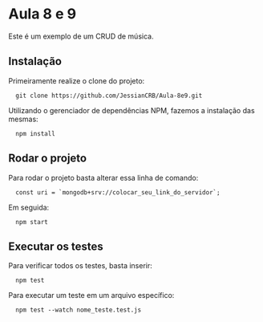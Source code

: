 # Aula 8 e 9

<p>Este é um exemplo de um CRUD de música.</p>

## Instalação

<p>Primeiramente realize o clone do projeto:</p>

```
  git clone https://github.com/JessianCRB/Aula-8e9.git
```

<p>Utilizando o gerenciador de dependências NPM, fazemos a instalação das mesmas:</p>

```
  npm install
```

## Rodar o projeto

<p>Para rodar o projeto basta alterar essa linha de comando:</p>

```
  const uri = `mongodb+srv://colocar_seu_link_do_servidor`;
```

<p>Em seguida:</p>

```
  npm start
```

## Executar os testes

<p>Para verificar todos os testes, basta inserir:</p>

```
  npm test
```

<p>Para executar um teste em um arquivo específico:</p>

```
  npm test --watch nome_teste.test.js
```
